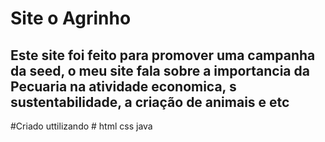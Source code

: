 # Site o Agrinho # 

## Este site foi feito para promover uma campanha da seed, o meu site fala sobre a importancia da Pecuaria na  atividade economica, s sustentabilidade, a criação de animais e etc ##

#Criado uttilizando # 
html 
css
java

